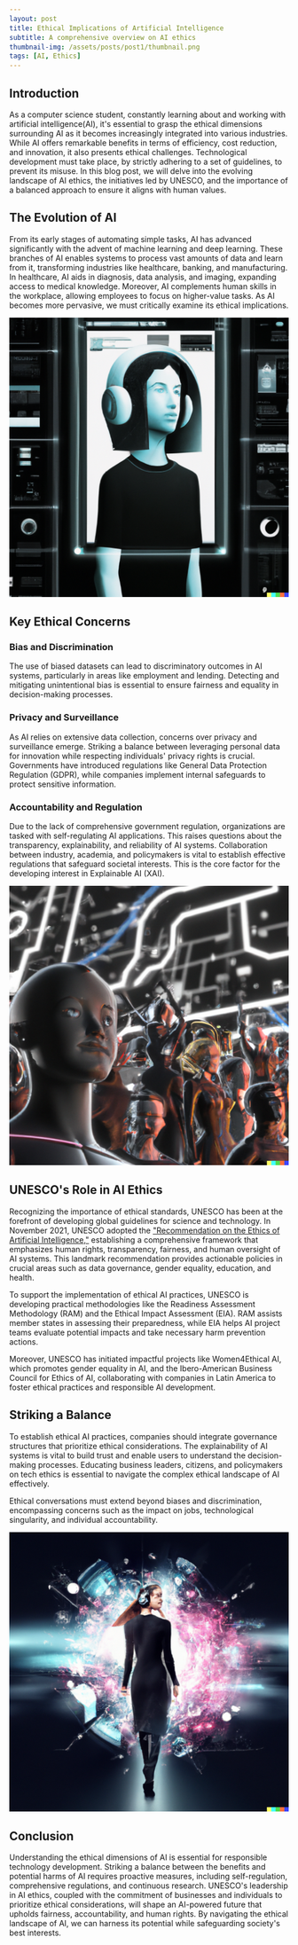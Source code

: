 ```yaml
---
layout: post
title: Ethical Implications of Artificial Intelligence
subtitle: A comprehensive overview on AI ethics
thumbnail-img: /assets/posts/post1/thumbnail.png
tags: [AI, Ethics]
---
```


## Introduction
As a computer science student, constantly learning about and working with artificial intelligence(AI), it's essential to grasp the ethical dimensions surrounding AI as it becomes increasingly integrated into various industries. While AI offers remarkable benefits in terms of efficiency, cost reduction, and innovation, it also presents ethical challenges. Technological development must take place, by strictly adhering to a set of guidelines, to prevent its misuse. In this blog post, we will delve into the evolving landscape of AI ethics, the initiatives led by UNESCO, and the importance of a balanced approach to ensure it aligns with human values.

## The Evolution of AI
From its early stages of automating simple tasks, AI has advanced significantly with the advent of machine learning and deep learning. These branches of AI enables systems to process vast amounts of data and learn from it, transforming industries like healthcare, banking, and manufacturing. In healthcare, AI aids in diagnosis, data analysis, and imaging, expanding access to medical knowledge. Moreover, AI complements human skills in the workplace, allowing employees to focus on higher-value tasks. As AI becomes more pervasive, we must critically examine its ethical implications.

<img src="/assets/posts/post1/pic3.png" style="align-center" />

## Key Ethical Concerns

### Bias and Discrimination
The use of biased datasets can lead to discriminatory outcomes in AI systems, particularly in areas like employment and lending. Detecting and mitigating unintentional bias is essential to ensure fairness and equality in decision-making processes.

### Privacy and Surveillance
As AI relies on extensive data collection, concerns over privacy and surveillance emerge. Striking a balance between leveraging personal data for innovation while respecting individuals' privacy rights is crucial. Governments have introduced regulations like General Data Protection Regulation (GDPR), while companies implement internal safeguards to protect sensitive information.

### Accountability and Regulation
Due to the lack of comprehensive government regulation, organizations are tasked with self-regulating AI applications. This raises questions about the transparency, explainability, and reliability of AI systems. Collaboration between industry, academia, and policymakers is vital to establish effective regulations that safeguard societal interests. This is the core factor for the developing interest in Explainable AI (XAI).

<img src="/assets/posts/post1/pic2.png" style="align-center" />

## UNESCO's Role in AI Ethics
Recognizing the importance of ethical standards, UNESCO has been at the forefront of developing global guidelines for science and technology. In November 2021, UNESCO adopted the <a href="https://unesdoc.unesco.org/ark:/48223/pf0000380455#:~:text=AI%20actors%20and%20Member%20States,law%2C%20in%20particular%20Member%20States'">"Recommendation on the Ethics of Artificial Intelligence,"</a> establishing a comprehensive framework that emphasizes human rights, transparency, fairness, and human oversight of AI systems. This landmark recommendation provides actionable policies in crucial areas such as data governance, gender equality, education, and health.

To support the implementation of ethical AI practices, UNESCO is developing practical methodologies like the Readiness Assessment Methodology (RAM) and the Ethical Impact Assessment (EIA). RAM assists member states in assessing their preparedness, while EIA helps AI project teams evaluate potential impacts and take necessary harm prevention actions.

Moreover, UNESCO has initiated impactful projects like Women4Ethical AI, which promotes gender equality in AI, and the Ibero-American Business Council for Ethics of AI, collaborating with companies in Latin America to foster ethical practices and responsible AI development.

## Striking a Balance
To establish ethical AI practices, companies should integrate governance structures that prioritize ethical considerations. The explainability of AI systems is vital to build trust and enable users to understand the decision-making processes. Educating business leaders, citizens, and policymakers on tech ethics is essential to navigate the complex ethical landscape of AI effectively.

Ethical conversations must extend beyond biases and discrimination, encompassing concerns such as the impact on jobs, technological singularity, and individual accountability.

<img src="/assets/posts/post1/pic1.png" style="align-center" />

## Conclusion
Understanding the ethical dimensions of AI is essential for responsible technology development. Striking a balance between the benefits and potential harms of AI requires proactive measures, including self-regulation, comprehensive regulations, and continuous research. UNESCO's leadership in AI ethics, coupled with the commitment of businesses and individuals to prioritize ethical considerations, will shape an AI-powered future that upholds fairness, accountability, and human rights. By navigating the ethical landscape of AI, we can harness its potential while safeguarding society's best interests.
